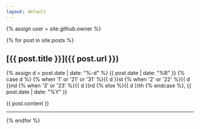 ```yaml
---
layout: default
---
```


{% assign user = site.github.owner %}

{% for post in site.posts %}

## [{{ post.title }}]({{ post.url }})
{% assign d = post.date | date: "%-d"  %}
{{ post.date | date: "%B" }} 
{% case d %}
  {% when '1' or '21' or '31' %}{{ d }}st
  {% when '2' or '22' %}{{ d }}nd
  {% when '3' or '23' %}{{ d }}rd
  {% else %}{{ d }}th
  {% endcase %}, 
{{ post.date | date: "%Y" }}

{{ post.content }}
* * *

{% endfor %}